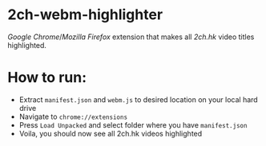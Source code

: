 # 2ch-webm-highlighter
_Google Chrome_/_Mozilla Firefox_ extension that makes all _2ch.hk_ video titles highlighted.

# How to run:

* Extract `manifest.json` and `webm.js` to desired location on your local hard drive 
* Navigate to `chrome://extensions`
* Press `Load Unpacked` and select folder where you have `manifest.json`
* Voila, you should now see all 2ch.hk videos highlighted 
